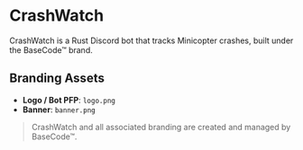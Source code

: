 # CrashWatch

CrashWatch is a Rust Discord bot that tracks Minicopter crashes, built under the BaseCode™ brand.

## Branding Assets

- **Logo / Bot PFP**: `logo.png`
- **Banner**: `banner.png`

> CrashWatch and all associated branding are created and managed by BaseCode™.
